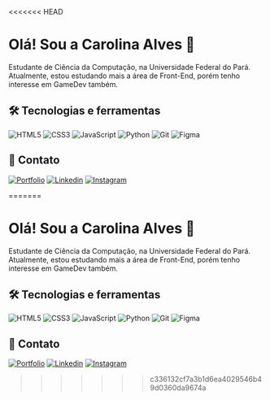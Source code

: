 <<<<<<< HEAD
# Olá! Sou a Carolina Alves 👋

Estudante de Ciência da Computação, na Universidade Federal do Pará. Atualmente, estou estudando mais a área de Front-End, porém tenho interesse em GameDev também.



## 🛠 Tecnologias e ferramentas

![HTML5](https://img.shields.io/badge/HTML5-292929?style=for-the-badge&logo=html5&logoColor=html5)
![CSS3](https://img.shields.io/badge/CSS3-292929?style=for-the-badge&logo=css3&logoColor=blue)
![JavaScript](https://img.shields.io/badge/JavaScript-292929?style=for-the-badge&logo=javascript&logoColor=javascript)
![Python](https://img.shields.io/badge/python-292929?style=for-the-badge&logo=python&logoColor=python)
![Git](https://img.shields.io/badge/GIT-292929?style=for-the-badge&logo=git&logoColor=git)
![Figma](https://img.shields.io/badge/Figma-292929?style=for-the-badge&logo=figma&logoColor=figma)

## 🔗 Contato
[![Portfolio](https://img.shields.io/badge/Portfolio-292929?style=for-the-badge&logo=todoist&logoColor=FFBB55)](https://seulink.com)
[![Linkedin](https://img.shields.io/badge/linkedin-292929?style=for-the-badge&logo=linkedin&logoColor=blue)](https://www.linkedin.com/in/carolina-alves-942618268/)
[![Instagram](https://img.shields.io/badge/-Instagram-292929?style=for-the-badge&logo=instagram&logoColor=instagram)](https://www.instagram.com/carolinalimaal/)


=======
# Olá! Sou a Carolina Alves 👋

Estudante de Ciência da Computação, na Universidade Federal do Pará. Atualmente, estou estudando mais a área de Front-End, porém tenho interesse em GameDev também.



## 🛠 Tecnologias e ferramentas

![HTML5](https://img.shields.io/badge/HTML5-292929?style=for-the-badge&logo=html5&logoColor=html5)
![CSS3](https://img.shields.io/badge/CSS3-292929?style=for-the-badge&logo=css3&logoColor=blue)
![JavaScript](https://img.shields.io/badge/JavaScript-292929?style=for-the-badge&logo=javascript&logoColor=javascript)
![Python](https://img.shields.io/badge/python-292929?style=for-the-badge&logo=python&logoColor=python)
![Git](https://img.shields.io/badge/GIT-292929?style=for-the-badge&logo=git&logoColor=git)
![Figma](https://img.shields.io/badge/Figma-292929?style=for-the-badge&logo=figma&logoColor=figma)

## 🔗 Contato
[![Portfolio](https://img.shields.io/badge/Portfolio-292929?style=for-the-badge&logo=todoist&logoColor=FFBB55)](https://seulink.com)
[![Linkedin](https://img.shields.io/badge/linkedin-292929?style=for-the-badge&logo=linkedin&logoColor=blue)](https://www.linkedin.com/in/carolina-alves-942618268/)
[![Instagram](https://img.shields.io/badge/-Instagram-292929?style=for-the-badge&logo=instagram&logoColor=instagram)](https://www.instagram.com/carolinalimaal/)


>>>>>>> c336132cf7a3b1d6ea4029546b49d0360da9674a
